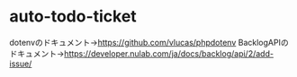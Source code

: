 # auto-todo-ticket

dotenvのドキュメント→https://github.com/vlucas/phpdotenv
BacklogAPIのドキュメント→https://developer.nulab.com/ja/docs/backlog/api/2/add-issue/